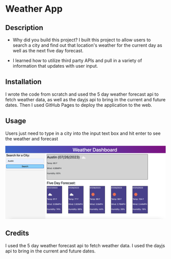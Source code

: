 # Weather App

## Description

- Why did you build this project? I built this project to allow users to search a city and find out that
location's weather for the current day as well as the next five day forecast.

- I learned how to utilize third party APIs and pull in a variety of information that updates with
user input.


## Installation

I wrote the code from scratch and used the 5 day weather forecast api to fetch weather data, as well
as the dayjs api to bring in the current and future dates.  Then I used GitHub Pages to deploy the application to the web.

## Usage

Users just need to type in a city into the input text box and hit enter to see the weather and forecast


![Weather app screenshot](/assets/weather-app-screenshot.png)


## Credits

I used the 5 day weather forecast api to fetch weather data.
I used the dayjs api to bring in the current and future dates.